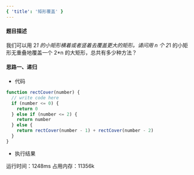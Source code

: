 ```yaml
---
{ 'title': '矩形覆盖' }
---
```


#### 题目描述

我们可以用 2*1 的小矩形横着或者竖着去覆盖更大的矩形。请问用 n 个 2*1 的小矩形无重叠地覆盖一个 2\*n 的大矩形，总共有多少种方法？

#### 思路一、递归

- 代码

```js
function rectCover(number) {
  // write code here
  if (number <= 0) {
    return 0
  } else if (number <= 2) {
    return number
  } else {
    return rectCover(number - 1) + rectCover(number - 2)
  }
}
```

- 执行结果

运行时间：1248ms
占用内存：11356k

